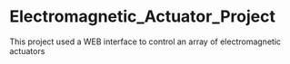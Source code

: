 # Electromagnetic_Actuator_Project
This project used a WEB interface to control an array of electromagnetic actuators
